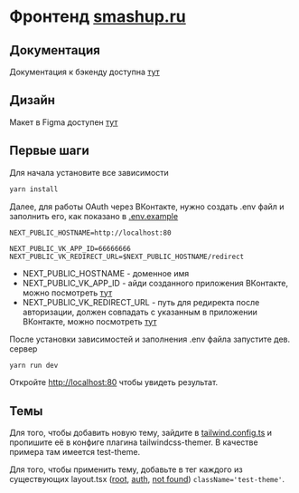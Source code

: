 # Фронтенд [smashup.ru](https://smashup.ru/)

## Документация

Документация к бэкенду доступна [тут](https://github.com/LeonidMem/SmashUp-FrontEnd/wiki)

## Дизайн

Макет в Figma доступен [тут](https://www.figma.com/file/rRag5NIqwib0N69njQFTbK/SmashUp-2.0?node-id=139%3A1473)

## Первые шаги

Для начала установите все зависимости

```bash
yarn install
```

Далее, для работы OAuth через ВКонтакте, нужно создать .env файл и заполнить его, как показано
в [.env.example](.env.example)

```env
NEXT_PUBLIC_HOSTNAME=http://localhost:80

NEXT_PUBLIC_VK_APP_ID=66666666
NEXT_PUBLIC_VK_REDIRECT_URL=$NEXT_PUBLIC_HOSTNAME/redirect
```

* NEXT_PUBLIC_HOSTNAME - доменное имя
* NEXT_PUBLIC_VK_APP_ID - айди созданного приложения ВКонтакте, можно
  посмотреть [тут](https://id.vk.com/about/business/go)
* NEXT_PUBLIC_VK_REDIRECT_URL - путь для редиректа после авторизации, должен совпадать с указанным в приложении
  ВКонтакте, можно посмотреть [тут](https://id.vk.com/about/business/go)

После установки зависимостей и заполнения .env файла запустите дев. сервер

```bash
yarn run dev
```

Откройте [http://localhost:80](http://localhost:80) чтобы увидеть результат.

## Темы

Для того, чтобы добавить новую тему, зайдите в [tailwind.config.ts](tailwind.config.ts) и пропишите её в конфиге плагина
tailwindcss-themer. В качестве примера там имеется test-theme.

Для того, чтобы применить тему, добавьте в тег <html> каждого из существующих
layout.tsx ([root](./src/app/(root)/layout.tsx), [auth](./src/app/(auth)/layout.tsx), [not found](./src/app/[...not_found]/layout.tsx)) `className='test-theme'`.
